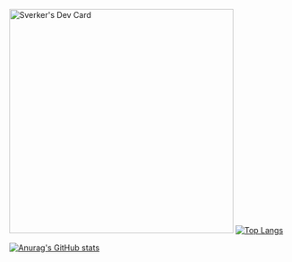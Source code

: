 <a href="https://app.daily.dev/Sverker"><img src="https://api.daily.dev/devcards/93d936b7deb94a8da00925616b115853.png?r=1yp" width="400" alt="Sverker's Dev Card"/></a> [![Top Langs](https://github-readme-stats.vercel.app/api/top-langs/?username=SveRKeR92&layout=compact)](https://github.com/anuraghazra/github-readme-stats)

[![Anurag's GitHub stats](https://github-readme-stats.vercel.app/api?username=SveRKeR92&show_icons=true&theme=tokyonight)](https://github.com/anuraghazra/github-readme-stats)

<!--
**SveRKeR92/sverker92** is a ✨ _special_ ✨ repository because its `README.md` (this file) appears on your GitHub profile.

Here are some ideas to get you started:

- 🔭 I’m currently working on ...
- 🌱 I’m currently learning ...
- 👯 I’m looking to collaborate on ...
- 🤔 I’m looking for help with ...
- 💬 Ask me about ...
- 📫 How to reach me: ...
- 😄 Pronouns: ...
- ⚡ Fun fact: ...
-->
